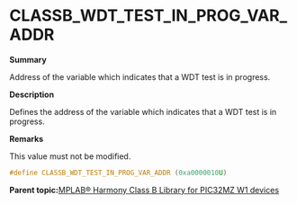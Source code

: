 # CLASSB\_WDT\_TEST\_IN\_PROG\_VAR\_ADDR

**Summary**

Address of the variable which indicates that a WDT test is in progress.

**Description**

Defines the address of the variable which indicates that a WDT test is in progress.

**Remarks**

This value must not be modified.

```c
#define CLASSB_WDT_TEST_IN_PROG_VAR_ADDR (0xa0000010U)
```

**Parent topic:**[MPLAB® Harmony Class B Library for PIC32MZ W1 devices](GUID-B046F97C-6BDC-45FC-BC1F-8C54B8F6F09A.md)

